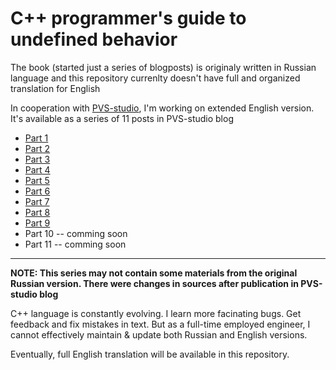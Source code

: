 # C++ programmer's guide to undefined behavior

The book (started just a series of blogposts) is originaly written in Russian language and this repository currenlty doesn't have full and organized translation for English

In cooperation with [PVS-studio](https://pvs-studio.com/), I'm working on extended English version. It's available as a series of 11 posts in PVS-studio blog


- [Part 1](https://pvs-studio.com/en/blog/posts/cpp/1129/)
- [Part 2](https://pvs-studio.com/en/blog/posts/cpp/1136/)
- [Part 3](https://pvs-studio.com/en/blog/posts/cpp/1149/)
- [Part 4](https://pvs-studio.com/en/blog/posts/cpp/1156/)
- [Part 5](https://pvs-studio.com/en/blog/posts/cpp/1160/)
- [Part 6](https://pvs-studio.com/en/blog/posts/cpp/1163/)
- [Part 7](https://pvs-studio.com/en/blog/posts/cpp/1174/)
- [Part 8](https://pvs-studio.com/en/blog/posts/cpp/1178/)
- [Part 9](https://pvs-studio.com/en/blog/posts/cpp/1182/)
- Part 10 -- comming soon
- Part 11 -- comming soon

-------

**NOTE: This series may not contain some materials from the original Russian version. There were changes in sources after publication in PVS-studio blog**

C++ language is constantly evolving. I learn more facinating bugs. Get feedback and fix mistakes in text. But as a full-time employed engineer, I cannot effectively maintain & update both Russian and English versions.

Eventually, full English translation will be available in this repository.